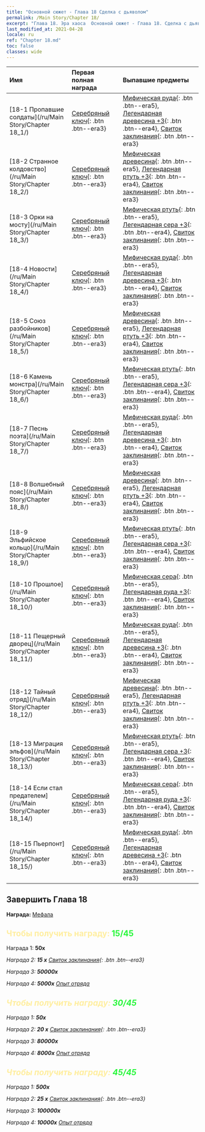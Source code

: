 ```yaml
---
title: "Основной сюжет - Глава 18 Сделка с дьяволом"
permalink: /Main Story/Chapter 18/
excerpt: "Глава 18. Эра хаоса  Основной сюжет - Глава 18. Сделка с дьяволом"
last_modified_at: 2021-04-28
locale: ru
ref: "Chapter 18.md"
toc: false
classes: wide
---
```


  | Имя |  Первая полная награда | Выпавшие предметы |
  |:------------|:------------|:------------| 
  | [18-1 Пропавшие солдаты](/ru/Main Story/Chapter 18_1/) | [Серебряный ключ](/ItemsRU/con_693/){: .btn .btn--era3} | [Мифическая руда](/ItemsRU/mat_61/){: .btn .btn--era5}, [Легендарная древесина +3](/ItemsRU/mat_55/){: .btn .btn--era4}, [Свиток заклинания](/ItemsRU/con_694/){: .btn .btn--era3} |
  | [18-2 Странное колдовство](/ru/Main Story/Chapter 18_2/) | [Серебряный ключ](/ItemsRU/con_693/){: .btn .btn--era3} | [Мифическая древесина](/ItemsRU/mat_62/){: .btn .btn--era5}, [Легендарная ртуть +3](/ItemsRU/mat_56/){: .btn .btn--era4}, [Свиток заклинания](/ItemsRU/con_694/){: .btn .btn--era3} |
  | [18-3 Орки на мосту](/ru/Main Story/Chapter 18_3/) | [Серебряный ключ](/ItemsRU/con_693/){: .btn .btn--era3} | [Мифическая ртуть](/ItemsRU/mat_63/){: .btn .btn--era5}, [Легендарная сера +3](/ItemsRU/mat_57/){: .btn .btn--era4}, [Свиток заклинания](/ItemsRU/con_694/){: .btn .btn--era3} |
  | [18-4 Новости](/ru/Main Story/Chapter 18_4/) | [Серебряный ключ](/ItemsRU/con_693/){: .btn .btn--era3} | [Мифическая руда](/ItemsRU/mat_61/){: .btn .btn--era5}, [Легендарная древесина +3](/ItemsRU/mat_55/){: .btn .btn--era4}, [Свиток заклинания](/ItemsRU/con_694/){: .btn .btn--era3} |
  | [18-5 Союз разбойников](/ru/Main Story/Chapter 18_5/) | [Серебряный ключ](/ItemsRU/con_693/){: .btn .btn--era3} | [Мифическая древесина](/ItemsRU/mat_62/){: .btn .btn--era5}, [Легендарная ртуть +3](/ItemsRU/mat_56/){: .btn .btn--era4}, [Свиток заклинания](/ItemsRU/con_694/){: .btn .btn--era3} |
  | [18-6 Камень монстра](/ru/Main Story/Chapter 18_6/) | [Серебряный ключ](/ItemsRU/con_693/){: .btn .btn--era3} | [Мифическая ртуть](/ItemsRU/mat_63/){: .btn .btn--era5}, [Легендарная сера +3](/ItemsRU/mat_57/){: .btn .btn--era4}, [Свиток заклинания](/ItemsRU/con_694/){: .btn .btn--era3} |
  | [18-7 Песнь поэта](/ru/Main Story/Chapter 18_7/) | [Серебряный ключ](/ItemsRU/con_693/){: .btn .btn--era3} | [Мифическая руда](/ItemsRU/mat_61/){: .btn .btn--era5}, [Легендарная древесина +3](/ItemsRU/mat_55/){: .btn .btn--era4}, [Свиток заклинания](/ItemsRU/con_694/){: .btn .btn--era3} |
  | [18-8 Волшебный пояс](/ru/Main Story/Chapter 18_8/) | [Серебряный ключ](/ItemsRU/con_693/){: .btn .btn--era3} | [Мифическая древесина](/ItemsRU/mat_62/){: .btn .btn--era5}, [Легендарная ртуть +3](/ItemsRU/mat_56/){: .btn .btn--era4}, [Свиток заклинания](/ItemsRU/con_694/){: .btn .btn--era3} |
  | [18-9 Эльфийское кольцо](/ru/Main Story/Chapter 18_9/) | [Серебряный ключ](/ItemsRU/con_693/){: .btn .btn--era3} | [Мифическая ртуть](/ItemsRU/mat_63/){: .btn .btn--era5}, [Легендарная сера +3](/ItemsRU/mat_57/){: .btn .btn--era4}, [Свиток заклинания](/ItemsRU/con_694/){: .btn .btn--era3} |
  | [18-10 Прошлое](/ru/Main Story/Chapter 18_10/) | [Серебряный ключ](/ItemsRU/con_693/){: .btn .btn--era3} | [Мифическая сера](/ItemsRU/mat_64/){: .btn .btn--era5}, [Легендарная руда +3](/ItemsRU/mat_54/){: .btn .btn--era4}, [Свиток заклинания](/ItemsRU/con_694/){: .btn .btn--era3} |
  | [18-11 Пещерный дворец](/ru/Main Story/Chapter 18_11/) | [Серебряный ключ](/ItemsRU/con_693/){: .btn .btn--era3} | [Мифическая руда](/ItemsRU/mat_61/){: .btn .btn--era5}, [Легендарная древесина +3](/ItemsRU/mat_55/){: .btn .btn--era4}, [Свиток заклинания](/ItemsRU/con_694/){: .btn .btn--era3} |
  | [18-12 Тайный отряд](/ru/Main Story/Chapter 18_12/) | [Серебряный ключ](/ItemsRU/con_693/){: .btn .btn--era3} | [Мифическая древесина](/ItemsRU/mat_62/){: .btn .btn--era5}, [Легендарная ртуть +3](/ItemsRU/mat_56/){: .btn .btn--era4}, [Свиток заклинания](/ItemsRU/con_694/){: .btn .btn--era3} |
  | [18-13 Миграция эльфов](/ru/Main Story/Chapter 18_13/) | [Серебряный ключ](/ItemsRU/con_693/){: .btn .btn--era3} | [Мифическая ртуть](/ItemsRU/mat_63/){: .btn .btn--era5}, [Легендарная сера +3](/ItemsRU/mat_57/){: .btn .btn--era4}, [Свиток заклинания](/ItemsRU/con_694/){: .btn .btn--era3} |
  | [18-14 Если стал предателем](/ru/Main Story/Chapter 18_14/) | [Серебряный ключ](/ItemsRU/con_693/){: .btn .btn--era3} | [Мифическая сера](/ItemsRU/mat_64/){: .btn .btn--era5}, [Легендарная руда +3](/ItemsRU/mat_54/){: .btn .btn--era4}, [Свиток заклинания](/ItemsRU/con_694/){: .btn .btn--era3} |
  | [18-15 Пьерпонт](/ru/Main Story/Chapter 18_15/) | [Серебряный ключ](/ItemsRU/con_693/){: .btn .btn--era3} | [Мифическая руда](/ItemsRU/mat_61/){: .btn .btn--era5}, [Легендарная древесина +3](/ItemsRU/mat_55/){: .btn .btn--era4}, [Свиток заклинания](/ItemsRU/con_694/){: .btn .btn--era3} |


## Завершить Глава 18

 **Награда:** [Мефала](/ru/heroes/Mephala/)



## <span style="color: #ffeea0">Чтобы получить награду: </span><span style="color: #27f73a">15/45</span>

 Награда 1:  **50x** <i class="fas fa-gem"/>

 Награда 2: **15 x** [Свиток заклинания](/ItemsRU/con_694/){: .btn .btn--era3}

 Награда 3:  **50000x** <i class="fas fa-coins"/>

 Награда 4:  **5000x** [Опыт отряда](/ItemsRU/con_902/)



## <span style="color: #ffeea0">Чтобы получить награду: </span><span style="color: #27f73a">30/45</span>

 Награда 1:  **50x** <i class="fas fa-gem"/>

 Награда 2: **20 x** [Свиток заклинания](/ItemsRU/con_694/){: .btn .btn--era3}

 Награда 3:  **80000x** <i class="fas fa-coins"/>

 Награда 4:  **8000x** [Опыт отряда](/ItemsRU/con_902/)



## <span style="color: #ffeea0">Чтобы получить награду: </span><span style="color: #27f73a">45/45</span>

 Награда 1:  **500x** <i class="fas fa-gem"/>

 Награда 2: **25 x** [Свиток заклинания](/ItemsRU/con_694/){: .btn .btn--era3}

 Награда 3:  **100000x** <i class="fas fa-coins"/>

 Награда 4:  **10000x** [Опыт отряда](/ItemsRU/con_902/)

